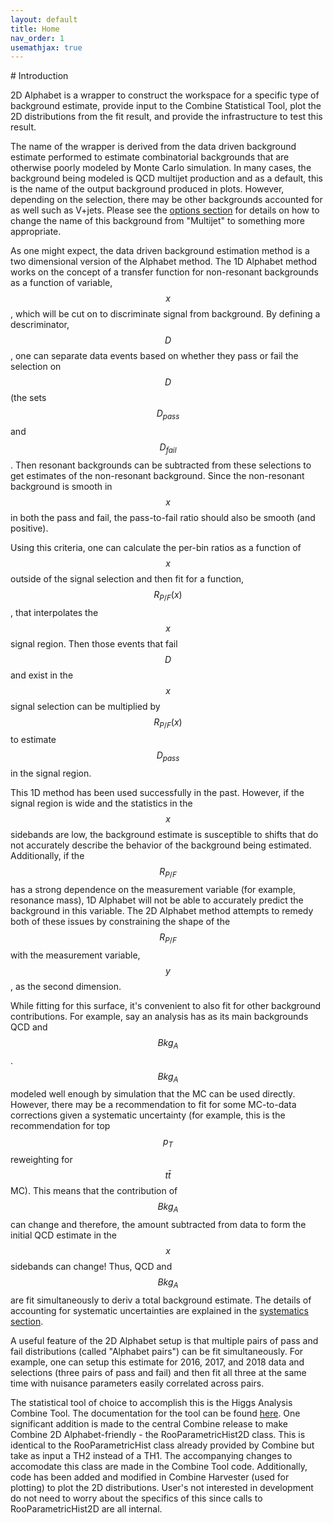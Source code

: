 ```yaml
---
layout: default
title: Home
nav_order: 1
usemathjax: true
---
```


#[](intro) Introduction

2D Alphabet is a wrapper to construct the workspace for a specific type of
background estimate, provide input to the Combine Statistical Tool, plot the
2D distributions from the fit result, and provide the infrastructure to test
this result. 

The name of the wrapper is derived from the data driven background estimate
performed to estimate combinatorial backgrounds that are otherwise poorly
modeled by Monte Carlo simulation. In many cases, the background being
modeled is QCD multijet production and as a default, this is the name of the output
background produced in plots. However, depending on the selection, there may
be other backgrounds accounted for as well such as V+jets. Please see the
[options section](options) for details on how to change the name of this
background from "Multijet" to something more appropriate.

As one might expect, the data driven background estimation method is a two
dimensional version of the Alphabet method. The 1D Alphabet method works on
the concept of a transfer function for non-resonant backgrounds as a function
of variable, $$x$$, which will be cut on to discriminate signal from
background. By defining a descriminator, $$D$$, one can separate data events
based on whether they pass or fail the selection on $$D$$ (the sets $$D_{pass}$$
and $$D_{fail}$$. Then resonant backgrounds can be subtracted from these
selections to get estimates of the non-resonant background. Since the
non-resonant background is smooth in $$x$$ in both the pass and fail, the
pass-to-fail ratio should also be smooth (and positive). 

Using this criteria, one can calculate the per-bin ratios as a function of
$$x$$ outside of the signal selection and then fit for a function, 
$$R_{P/F}(x)$$, that interpolates the $$x$$ signal region. Then those events that
fail $$D$$ and exist in the $$x$$ signal selection can be multiplied by
$$R_{P/F}(x)$$ to estimate $$D_{pass}$$ in the signal region.

This 1D method has been used successfully in the past. However, if the signal
region is wide and the statistics in the $$x$$ sidebands are low, the
background estimate is susceptible to shifts that do not accurately describe
the behavior of the background being estimated. Additionally, if the 
$$R_{P/F}$$ has a strong dependence on the measurement variable (for example,
resonance mass), 1D Alphabet will not be able to accurately predict the
background in this variable. The 2D Alphabet method attempts to remedy both
of these issues by constraining the shape of the $$R_{P/F}$$ with the
measurement variable, $$y$$, as the second dimension. 

While fitting for this surface, it's convenient to also fit for other
background contributions. For example, say an analysis has as its main
backgrounds QCD and $$Bkg_A$$. $$Bkg_A$$ modeled well enough by simulation that
the MC can be used directly. However, there may be a recommendation to fit
for some MC-to-data corrections given a systematic uncertainty (for example,
this is the recommendation for top $$p_{T}$$ reweighting for $$t\bar{t}$$ MC).
This means that the contribution of $$Bkg_A$$ can change and therefore, the
amount subtracted from data to form the initial QCD estimate in the $$x$$
sidebands can change! Thus, QCD and $$Bkg_A$$ are fit simultaneously to deriv
a total background estimate. The details of accounting for systematic
uncertainties are explained in the [systematics section](systematics).

A useful feature of the 2D Alphabet setup is that multiple pairs of pass and
fail distributions (called "Alphabet pairs") can be fit simultaneously. For
example, one can setup this estimate for 2016, 2017, and 2018 data and
selections (three pairs of pass and fail) and then fit all three at the same
time with nuisance parameters easily correlated across pairs. 

The statistical tool of choice to accomplish this is the Higgs Analysis
Combine Tool. The documentation for the tool can be found
[here](https://cms-hcomb.gitbooks.io/combine/content/).
One significant addition is made to the central Combine release to make
Combine 2D Alphabet-friendly - the RooParametricHist2D class. This is
identical to the RooParametricHist class already provided by Combine but take
as input a TH2 instead of a TH1. The accompanying changes to accomodate this
class are made in the Combine Tool code. Additionally, code has been added
and modified in Combine Harvester (used for plotting) to plot the 2D
distributions. User's not interested in development do not need to worry
about the specifics of this since calls to RooParametricHist2D are all
internal. 